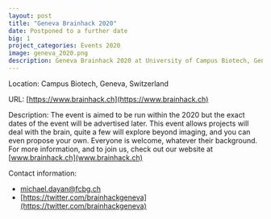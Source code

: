 ```yaml
---
layout: post
title: "Geneva Brainhack 2020"
date: Postponed to a further date
big: 1
project_categories: Events 2020
image: geneva_2020.png
description: Geneva Brainhack 2020 at University of Campus Biotech, Geneva, Switzerland.
---
```


Location: Campus Biotech, Geneva, Switzerland

URL: [https://www.brainhack.ch](https://www.brainhack.ch)

Description: The event is aimed to be run within the 2020 but the exact dates of the event will be advertised later. This event allows projects will deal with the brain, quite a few will explore beyond imaging, and you can even propose your own. Everyone is welcome, whatever their background. For more information, and to join us, check out our website at [www.brainhack.ch](www.brainhack.ch)

Contact information: 
* michael.dayan@fcbg.ch
* [https://twitter.com/brainhackgeneva](https://twitter.com/brainhackgeneva)

